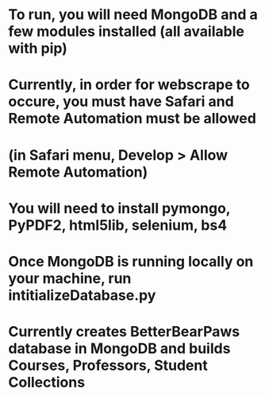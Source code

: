 # To run, you will need MongoDB and a few modules installed (all available with pip)
# Currently, in order for webscrape to occure, you must have Safari and Remote Automation must be allowed
# (in Safari menu, Develop > Allow Remote Automation)
# You will need to install pymongo, PyPDF2, html5lib, selenium, bs4
# Once MongoDB is running locally on your machine, run intitializeDatabase.py
# Currently creates BetterBearPaws database in MongoDB and builds Courses, Professors, Student Collections
